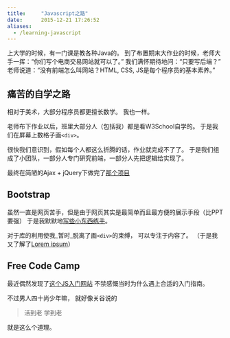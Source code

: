 ```yaml
---
title:     "Javascript之路"
date:      2015-12-21 17:26:52
aliases:
  - /learning-javascript
---
```


上大学的时候，有一门课是教各种Java的。
到了布置期末大作业的时候，老师大手一挥：“你们写个电商交易网站就可以了。”
我们满怀期待地问：“只要写后端？”
老师说道：“没有前端怎么叫网站？HTML, CSS, JS是每个程序员的基本素养。”

<!--more-->

## 痛苦的自学之路

相对于美术，大部分程序员都更擅长数学。
我也一样。

老师布下作业以后，班里大部分人（包括我）都是看W3School自学的。
于是我们在屏幕上数格子画`<div>`。

很快我们意识到，假如每个人都这么折腾的话，作业就完成不了了。
于是我们组成了小团队，一部分人专门研究前端，一部分人先把逻辑给实现了。

最终在简陋的Ajax + jQuery下做完了[那个项目][iprs]


## Bootstrap

虽然一直是网页苦手，但是由于网页其实是最简单而且最方便的展示手段（比PPT要强）
于是我默默地[写些小东西练手][teampicker]。

对于库的利用使我_暂时_脱离了画`<div>`的束缚，
可以专注于内容了。
（于是我又了解了[Lorem ipsum][lorem_ipsum]）


## Free Code Camp

最近偶然发现了[这个JS入门网站][free_code_camp]
不禁感慨当时为什么遇上合适的入门指南。

不过男人四十尚少年嘛，
就好像关谷说的

> 活到老 学到老

就是这么个道理。

[iprs]:             https://github.com/Water-Drop/iprs
[teampicker]:       /teampicker
[lorem_ipsum]:      https://en.wikipedia.org/wiki/Lorem_ipsum
[free_code_camp]:   http://www.freecodecamp.com/
